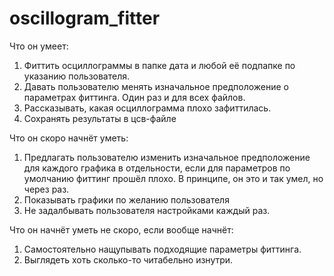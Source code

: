 # oscillogram_fitter

Что он умеет:
1. Фиттить осциллограммы в папке дата и любой её подпапке по указанию пользователя.
2. Давать пользователю менять изначальное предположение о параметрах фиттинга. Один раз и для всех файлов.
3. Рассказывать, какая осциллограмма плохо зафиттилась.
4. Сохранять результаты в цсв-файле

Что он скоро начнёт уметь:
1. Предлагать пользователю изменить изначальное предположение для каждого графика в отдельности, если для параметров по умолчанию фиттинг прошёл плохо.
   В принципе, он это и так умел, но через раз. 
2. Показывать графики по желанию пользователя
3. Не задалбывать пользователя настройками каждый раз.

Что он начнёт уметь не скоро, если вообще начнёт:
1. Самостоятельно нащупывать подходящие параметры фиттинга.
2. Выглядеть хоть сколько-то читабельно изнутри.
